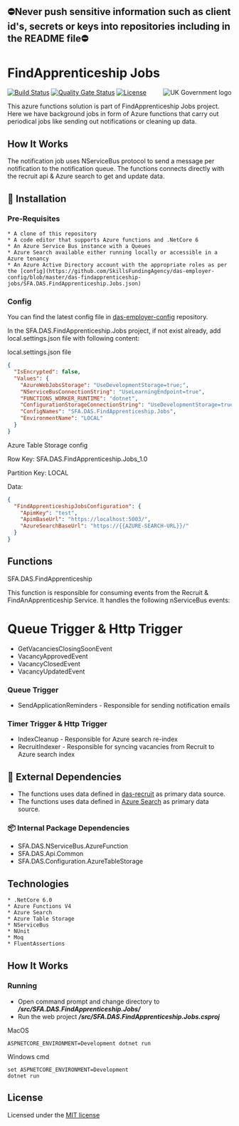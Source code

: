 ## ⛔Never push sensitive information such as client id's, secrets or keys into repositories including in the README file⛔

# FindApprenticeship Jobs

<img src="https://avatars.githubusercontent.com/u/9841374?s=200&v=4" align="right" alt="UK Government logo">

[![Build Status](https://sfa-gov-uk.visualstudio.com/Digital%20Apprenticeship%20Service/_apis/build/status%2Fdas-findapprenticeship-jobs?repoName=SkillsFundingAgency%2Fdas-findapprenticeship-jobs&branchName=main)](https://sfa-gov-uk.visualstudio.com/Digital%20Apprenticeship%20Service/_build/latest?definitionId=3500&repoName=SkillsFundingAgency%2Fdas-findapprenticeship-jobs&branchName=main)
[![Quality Gate Status](https://sonarcloud.io/api/project_badges/measure?project=SkillsFundingAgency_das-findapprenticeship-jobs&metric=alert_status)](https://sonarcloud.io/summary/new_code?id=SkillsFundingAgency_das-findapprenticeship-jobs)
[![License](https://img.shields.io/badge/license-MIT-lightgrey.svg?longCache=true&style=flat-square)](https://en.wikipedia.org/wiki/MIT_License)

This azure functions solution is part of FindApprenticeship Jobs project. Here we have background jobs in form of Azure functions that carry out periodical jobs like sending out notifications or cleaning up data.

## How It Works

The notification job uses NServiceBus protocol to send a message per notification to the notification queue. The functions connects directly with the recruit api & Azure search to get and update data.

## 🚀 Installation

### Pre-Requisites

```
* A clone of this repository
* A code editor that supports Azure functions and .NetCore 6
* An Azure Service Bus instance with a Queues
* Azure Search available either running locally or accessible in a Azure tenancy
* An Azure Active Directory account with the appropriate roles as per the [config](https://github.com/SkillsFundingAgency/das-employer-config/blob/master/das-findapprenticeship-jobs/SFA.DAS.FindApprenticeship.Jobs.json)
```
### Config

You can find the latest config file in [das-employer-config](https://github.com/SkillsFundingAgency/das-employer-config/blob/master/das-findapprenticeship-jobs/SFA.DAS.FindApprenticeship.Jobs.json) repository.

In the SFA.DAS.FindApprenticeship.Jobs project, if not exist already, add local.settings.json file with following content:

local.settings.json file
```json
{
  "IsEncrypted": false,
  "Values": {
    "AzureWebJobsStorage": "UseDevelopmentStorage=true;",
    "NServiceBusConnectionString": "UseLearningEndpoint=true",
    "FUNCTIONS_WORKER_RUNTIME": "dotnet",
    "ConfigurationStorageConnectionString": "UseDevelopmentStorage=true;",
    "ConfigNames": "SFA.DAS.FindApprenticeship.Jobs",
    "EnvironmentName": "LOCAL"
  }
} 
```

Azure Table Storage config

Row Key: SFA.DAS.FindApprenticeship.Jobs_1.0

Partition Key: LOCAL

Data:

```json
{
  "FindApprenticeshipJobsConfiguration": {
    "ApimKey": "test",
    "ApimBaseUrl": "https://localhost:5003/",
    "AzureSearchBaseUrl": "https://{{AZURE-SEARCH-URL}}/"
  }
}
```

## Functions

SFA.DAS.FindApprenticeship

This function is responsible for consuming events from the Recruit & FindAnApprenticeship Service. It handles the following nServiceBus events:

# Queue Trigger & Http Trigger

* GetVacanciesClosingSoonEvent
* VacancyApprovedEvent
* VacancyClosedEvent
* VacancyUpdatedEvent

### Queue Trigger

* SendApplicationReminders - Responsible for sending notification emails

### Timer Trigger & Http Trigger 

* IndexCleanup - Responsible for Azure search re-index 
* RecruitIndexer - Responsible for syncing vacancies from Recruit to Azure search index


## 🔗 External Dependencies

* The functions uses data defined in [das-recruit](https://github.com/SkillsFundingAgency/das-recruit/tree/master/src/API/Recruit.Api) as primary data source.
* The functions uses data defined in [Azure Search](https://learn.microsoft.com/en-us/azure/search/search-what-is-azure-search) as primary data source.

### 📦 Internal Package Dependencies

* SFA.DAS.NServiceBus.AzureFunction
* SFA.DAS.Api.Common
* SFA.DAS.Configuration.AzureTableStorage

## Technologies

```
* .NetCore 6.0
* Azure Functions V4
* Azure Search
* Azure Table Storage
* NServiceBus
* NUnit
* Moq
* FluentAssertions
```

## How It Works

### Running

* Open command prompt and change directory to _**/src/SFA.DAS.FindApprenticeship.Jobs/**_
* Run the web project _**/src/SFA.DAS.FindApprenticeship.Jobs.csproj**_

MacOS
```
ASPNETCORE_ENVIRONMENT=Development dotnet run
```
Windows cmd
```
set ASPNETCORE_ENVIRONMENT=Development
dotnet run
```

## License

Licensed under the [MIT license](LICENSE)